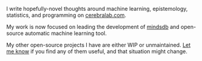 I write hopefully-novel thoughts around machine learning, epistemology, statistics, and programming on [cerebralab.com](https://cerebralab.com). 

My work is now focused on leading the development of [mindsdb](https://github.com/mindsdb/mindsdb) and open-source automatic machine learning tool.

My other open-source projects I have are either WIP or unmaintained. [Let me know](mailto:george@cerebralab.com) if you find any of them useful, and that situation might change.
